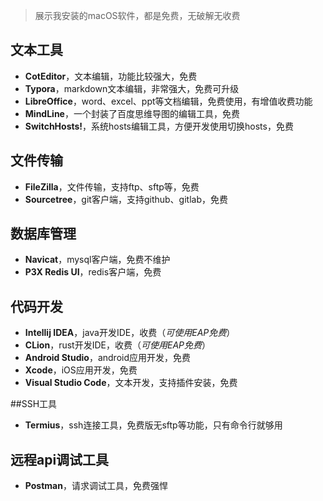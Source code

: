 > 展示我安装的macOS软件，都是免费，无破解无收费

## 文本工具

- **CotEditor**，文本编辑，功能比较强大，免费
- **Typora**，markdown文本编辑，非常强大，免费可升级
- **LibreOffice**，word、excel、ppt等文档编辑，免费使用，有增值收费功能
- **MindLine**，一个封装了百度思维导图的编辑工具，免费
- **SwitchHosts!**，系统hosts编辑工具，方便开发使用切换hosts，免费

## 文件传输

- **FileZilla**，文件传输，支持ftp、sftp等，免费
- **Sourcetree**，git客户端，支持github、gitlab，免费

## 数据库管理

- **Navicat**，mysql客户端，免费不维护
- **P3X Redis UI**，redis客户端，免费

## 代码开发

- **Intellij IDEA**，java开发IDE，收费（*可使用EAP免费*）
- **CLion**，rust开发IDE，收费（*可使用EAP免费*）
- **Android Studio**，android应用开发，免费
- **Xcode**，iOS应用开发，免费
- **Visual Studio Code**，文本开发，支持插件安装，免费

##SSH工具

- **Termius**，ssh连接工具，免费版无sftp等功能，只有命令行就够用

## 远程api调试工具

- **Postman**，请求调试工具，免费强悍